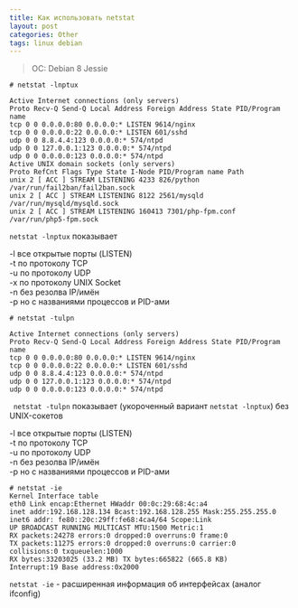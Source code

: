 ```yaml
---
title: Как использовать netstat
layout: post
categories: Other
tags: linux debian
---
```


> OC: Debian 8 Jessie

```
# netstat -lnptux

Active Internet connections (only servers)
Proto Recv-Q Send-Q Local Address Foreign Address State PID/Program name
tcp 0 0 0.0.0.0:80 0.0.0.0:* LISTEN 9614/nginx
tcp 0 0 0.0.0.0:22 0.0.0.0:* LISTEN 601/sshd
udp 0 0 8.8.4.4:123 0.0.0.0:* 574/ntpd
udp 0 0 127.0.0.1:123 0.0.0.0:* 574/ntpd
udp 0 0 0.0.0.0:123 0.0.0.0:* 574/ntpd
Active UNIX domain sockets (only servers)
Proto RefCnt Flags Type State I-Node PID/Program name Path
unix 2 [ ACC ] STREAM LISTENING 4233 826/python /var/run/fail2ban/fail2ban.sock
unix 2 [ ACC ] STREAM LISTENING 8122 2561/mysqld /var/run/mysqld/mysqld.sock
unix 2 [ ACC ] STREAM LISTENING 160413 7301/php-fpm.conf /var/run/php5-fpm.sock
```
`netstat -lnptux` показывает

-l все открытые порты (LISTEN)  
-t по протоколу TCP  
-u по протоколу UDP  
-x по протоколу UNIX Socket  
-n без резолва IP/имён  
-p но с названиями процессов и PID-ами  

```
# netstat -tulpn

Active Internet connections (only servers)
Proto Recv-Q Send-Q Local Address Foreign Address State PID/Program name
tcp 0 0 0.0.0.0:80 0.0.0.0:* LISTEN 9614/nginx
tcp 0 0 0.0.0.0:22 0.0.0.0:* LISTEN 601/sshd
udp 0 0 8.8.4.4:123 0.0.0.0:* 574/ntpd
udp 0 0 127.0.0.1:123 0.0.0.0:* 574/ntpd
udp 0 0 0.0.0.0:123 0.0.0.0:* 574/ntpd
```
` netstat -tulpn` показывает (укороченный вариант `netstat -lnptux`) без UNIX-сокетов

-l все открытые порты (LISTEN)  
-t по протоколу TCP  
-u по протоколу UDP  
-n без резолва IP/имён  
-p но с названиями процессов и PID-ами  

```
# netstat -ie
Kernel Interface table
eth0 Link encap:Ethernet HWaddr 00:0c:29:68:4c:a4
inet addr:192.168.128.134 Bcast:192.168.128.255 Mask:255.255.255.0
inet6 addr: fe80::20c:29ff:fe68:4ca4/64 Scope:Link
UP BROADCAST RUNNING MULTICAST MTU:1500 Metric:1
RX packets:24278 errors:0 dropped:0 overruns:0 frame:0
TX packets:11275 errors:0 dropped:0 overruns:0 carrier:0
collisions:0 txqueuelen:1000
RX bytes:33203025 (33.2 MB) TX bytes:665822 (665.8 KB)
Interrupt:19 Base address:0x2000
```
`netstat -ie` - расширенная информация об интерфейсах (аналог ifconfig)